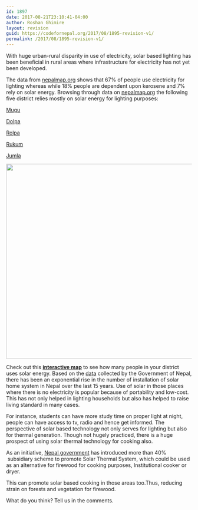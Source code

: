 ```yaml
---
id: 1897
date: 2017-08-21T23:10:41-04:00
author: Roshan Ghimire
layout: revision
guid: https://codefornepal.org/2017/08/1895-revision-v1/
permalink: /2017/08/1895-revision-v1/
---
```

<span style="font-weight: 400;">With huge urban-rural disparity in use of electricity, solar based lighting has been beneficial in rural areas where infrastructure for electricity has not yet been developed.</span>

<span style="font-weight: 400;">The data from </span>[<span style="font-weight: 400;">nepalmap.org</span>](http://nepalmap.org/profiles/country-NP-nepal/) <span style="font-weight: 400;">shows that 67% of people use electricity for lighting whereas while 18% people are dependent upon kerosene and 7% rely on solar energy. Browsing through data on </span>[<span style="font-weight: 400;">nepalmap.org</span>](http://nepalmap.org) <span style="font-weight: 400;">the following five district relies mostly on solar energy for lighting purposes:</span>

[<span style="font-weight: 400;">Mugu</span>](http://nepalmap.org/profiles/district-53-mugu/#households-lighting-fuel)

[<span style="font-weight: 400;">Dolpa</span>](http://nepalmap.org/profiles/district-52-dolpa/#households-lighting-fuel)

[<span style="font-weight: 400;">Rolpa</span>](http://nepalmap.org/profiles/district-58-rolpa/#households-lighting-fuel)

[<span style="font-weight: 400;">Rukum</span>](http://nepalmap.org/profiles/district-57-rukum/#households-lighting-fuel)

[<span style="font-weight: 400;">Jumla</span>](http://nepalmap.org/profiles/district-54-jumla/#households-lighting-fuel)

[<img class="wp-image-1896 size-large aligncenter" src="https://codefornepal.org/wp-content/uploads/2017/08/20907023_1629275277092028_2110029328_o-1024x576.jpg" alt="" width="940" height="529" srcset="https://codefornepal.org/wp-content/uploads/2017/08/20907023_1629275277092028_2110029328_o-1024x576.jpg 1024w, https://codefornepal.org/wp-content/uploads/2017/08/20907023_1629275277092028_2110029328_o-300x169.jpg 300w, https://codefornepal.org/wp-content/uploads/2017/08/20907023_1629275277092028_2110029328_o-768x432.jpg 768w, https://codefornepal.org/wp-content/uploads/2017/08/20907023_1629275277092028_2110029328_o.jpg 1812w" sizes="(max-width: 940px) 100vw, 940px" />](https://codefornepal.org/wp-content/uploads/2017/08/20907023_1629275277092028_2110029328_o.jpg)

<span style="font-weight: 400;">Check out this </span>[**interactive map**](http://nepalmap.org/data/map/?table=LIGHTINGFUEL&geo_ids=district%7Ccountry-NP&primary_geo_id=district-54#column%7CSOLAR%2Csumlev%7Cdistrict) <span style="font-weight: 400;">to see how many people in your district uses solar energy. </span><span style="font-weight: 400;">Based on the </span>[<span style="font-weight: 400;">data</span>](http://www.aepc.gov.np/?option=statistics&page=substatistics&mid=6&sub_id=51&id=5) <span style="font-weight: 400;">collected by the Government of Nepal, there has been an exponential rise in the number of installation of solar home system in Nepal over the last 15 years. </span><span style="font-weight: 400;">Use of solar in those places where there is no electricity is popular because of portability and low-cost. This has not only helped in lighting households but also has helped to raise living standard in many cases.</span>

For instance, students can have more study time on proper light at night, people can have access to tv, radio and hence get informed. The perspective of solar based technology not only serves for lighting but also for thermal generation. Though not hugely practiced, there is a huge prospect of using solar thermal technology for cooking also.

<span style="font-weight: 400;">As an initiative, </span>[<span style="font-weight: 400;">Nepal government</span>](http://aepc.gov.np) <span style="font-weight: 400;">has introduced more than 40%  subsidiary scheme to promote Solar Thermal System, which could be used as an alternative for firewood for cooking purposes, Institutional cooker or dryer.</span>

<span style="font-weight: 400;">This can promote solar based cooking in those areas too.Thus, reducing strain on forests and vegetation for firewood.</span>

<span style="font-weight: 400;">What do you think? Tell us in the comments. </span>